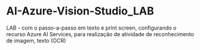 # AI-Azure-Vision-Studio_LAB
LAB - com o passo-a-passo em texto e print screen, configurando o recurso Azure AI Services, para realização de atividade de reconhecimento de imagem, texto (OCR)
